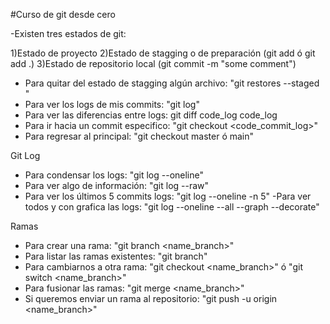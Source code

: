 #Curso de git desde cero

-Existen tres estados de git:

1)Estado de proyecto
2)Estado de stagging o de preparación (git add <file> ó git add .)
3)Estado de repositorio local (git commit -m "some comment")

- Para quitar del estado de stagging algún archivo: "git restores --staged <file>"
- Para ver los logs de mis commits: "git log"
- Para ver las diferencias entre logs: git diff code_log code_log
- Para ir hacia un commit especifico: "git checkout <code_commit_log>"
- Para regresar al principal: "git checkout master ó main"

Git Log

- Para condensar los logs: "git log --oneline"
- Para ver algo de información: "git log --raw"
- Para ver los últimos 5 commits logs: "git log --oneline -n 5"
  -Para ver todos y con grafica las logs: "git log --oneline --all --graph --decorate"

Ramas

- Para crear una rama: "git branch <name_branch>"
- Para listar las ramas existentes: "git branch"
- Para cambiarnos a otra rama: "git checkout <name_branch>" ó "git switch <name_branch>"
- Para fusionar las ramas: "git merge <name_branch>"
- Si queremos enviar un rama al repositorio: "git push -u origin <name_branch>"
